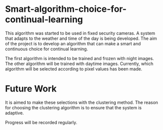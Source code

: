 # Smart-algorithm-choice-for-continual-learning

This algorithm was started to be used in fixed security cameras. A system that adapts to the weather and time of the day is being developed. The aim of the project is to develop an algorithm that can make a smart and continuous choice for continual learning.

The first algorithm is intended to be trained and frozen with night images. The other algorithm will be trained with daytime images. Currently, which algorithm will be selected according to pixel values has been made.



# Future Work

It is aimed to make these selections with the clustering method. The reason for choosing the clustering algorithm is to ensure that the system is adaptive.


Progress will be recorded regularly.
